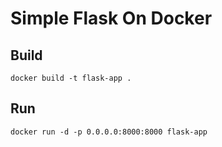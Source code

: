 # Simple Flask On Docker

## Build
```
docker build -t flask-app .
```

## Run
```
docker run -d -p 0.0.0.0:8000:8000 flask-app
```